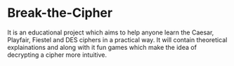 # Break-the-Cipher

It is an educational project which aims to help anyone learn the Caesar, Playfair, Fiestel and DES ciphers in a practical way. It will contain theoretical explainations and along with it fun games which make the idea of decrypting a cipher more intuitive.
